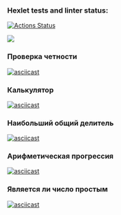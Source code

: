 ### Hexlet tests and linter status:
[![Actions Status](https://github.com/zaebbb/php-project-45/workflows/hexlet-check/badge.svg)](https://github.com/zaebbb/php-project-45/actions)

<a href="https://codeclimate.com/github/zaebbb/php-project-45/maintainability"><img src="https://api.codeclimate.com/v1/badges/80635ad82d383a8ad19e/maintainability" /></a>

### Проверка четности

[![asciicast](https://asciinema.org/a/0iZgOnvnBxSz3Vsni3HRWOO8l.svg)](https://asciinema.org/a/0iZgOnvnBxSz3Vsni3HRWOO8l)

### Калькулятор

[![asciicast](https://asciinema.org/a/ECzXJWbWDDmsOZ35b4VlaKoEl.svg)](https://asciinema.org/a/ECzXJWbWDDmsOZ35b4VlaKoEl)

### Наибольший общий делитель

[![asciicast](https://asciinema.org/a/vg3eb4DV1qRDsP7Z4lPLwcz4x.svg)](https://asciinema.org/a/vg3eb4DV1qRDsP7Z4lPLwcz4x)

### Арифметическая прогрессия

[![asciicast](https://asciinema.org/a/JNC4WlOwo805OlVrTI0uBIRq8.svg)](https://asciinema.org/a/JNC4WlOwo805OlVrTI0uBIRq8)

### Является ли число простым

[![asciicast](https://asciinema.org/a/D2gzsHS08iEA05V35QH0JPTLD.svg)](https://asciinema.org/a/D2gzsHS08iEA05V35QH0JPTLD)